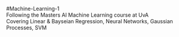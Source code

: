 #Machine-Learning-1  
Following the Masters AI Machine Learning course at UvA   
Covering Linear & Bayseian Regression, Neural Networks, Gaussian Processes, SVM  
